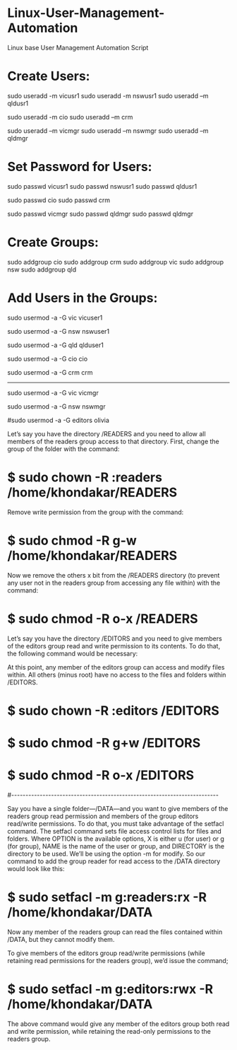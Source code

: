 # Linux-User-Management-Automation
Linux base User Management Automation Script

# Create Users: 

sudo useradd -m vicusr1 
sudo useradd -m nswusr1 
sudo useradd –m qldusr1 

sudo useradd -m cio 
sudo useradd –m crm 

sudo useradd –m vicmgr 
sudo useradd –m nswmgr 
sudo useradd –m qldmgr 

 

# Set Password for Users:  

sudo passwd vicusr1 
sudo passwd nswusr1 
sudo passwd qldusr1 

sudo passwd cio 
sudo passwd crm 

sudo passwd vicmgr 
sudo passwd qldmgr 
sudo passwd qldmgr 

 

# Create Groups: 

sudo addgroup cio 
sudo addgroup crm 
sudo addgroup vic 
sudo addgroup nsw 
sudo addgroup qld 

 
# Add Users in the Groups: 

sudo usermod -a -G vic vicuser1 

sudo usermod -a -G nsw nswuser1 

sudo usermod -a -G qld qlduser1 

sudo usermod -a -G cio cio 

sudo usermod -a -G crm crm 

----------------------------------------- 

sudo usermod -a -G vic vicmgr  

sudo usermod -a -G nsw nswmgr 

#sudo usermod -a -G editors olivia 

  

  

Let’s say you have the directory /READERS and you need to allow all members of the readers group access to that directory. First, change the group of the folder with the command: 

  

# $ sudo chown -R :readers /home/khondakar/READERS  

  

Remove write permission from the group with the command: 

# $ sudo chmod -R g-w /home/khondakar/READERS  

  

Now we remove the others x bit from the /READERS directory (to prevent any user not in the readers group from accessing any file within) with the command: 

# $ sudo chmod -R o-x /READERS 
  
Let’s say you have the directory /EDITORS and you need to give members of the editors group read and write permission to its contents. To do that, the following command would be necessary: 

At this point, any member of the editors group can access and modify files within. All others (minus root) have no access to the files and folders within /EDITORS. 

# $ sudo chown -R :editors /EDITORS 

# $ sudo chmod -R g+w /EDITORS 

# $ sudo chmod -R o-x /EDITORS 

#------------------------------------------------------------------------- 

Say you have a single folder—/DATA—and you want to give members of the readers group read permission and members of the group editors read/write permissions. To do that, you must take advantage of the setfacl command. The setfacl command sets file access control lists for files and folders. Where OPTION is the available options, X is either u (for user) or g (for group), NAME is the name of the user or group, and DIRECTORY is the directory to be used. We’ll be using the option -m for modify. So our command to add the group reader for read access to the /DATA directory would look like this: 

# $ sudo setfacl -m g:readers:rx -R /home/khondakar/DATA 

Now any member of the readers group can read the files contained within /DATA, but they cannot modify them. 

To give members of the editors group read/write permissions (while retaining read permissions for the readers group), we’d issue the command; 

  
# $ sudo setfacl -m g:editors:rwx -R /home/khondakar/DATA 

  
The above command would give any member of the editors group both read and write permission, while retaining the read-only permissions to the readers group. 
